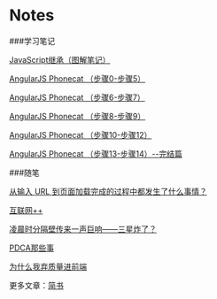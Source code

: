 # Notes

###学习笔记

<a href="http://www.jianshu.com/p/0045cd01e0be">JavaScript继承（图解笔记）</a>

<a href="http://www.jianshu.com/p/85220c95f3eb">AngularJS Phonecat （步骤0-步骤5）</a>

<a href="http://www.jianshu.com/p/62811c260f81">AngularJS Phonecat （步骤6-步骤7）</a>

<a href="http://www.jianshu.com/p/a8eb0b9dd22b">AngularJS Phonecat （步骤8-步骤9）</a>

<a href="http://www.jianshu.com/p/cc7bd0d905d5">AngularJS Phonecat （步骤10-步骤12）</a>

<a href="http://www.jianshu.com/p/7fa92782a6e0">AngularJS Phonecat （步骤13-步骤14）--完结篇</a>

###随笔

<a href="http://www.jianshu.com/p/71cf7f69eca8">从输入 URL 到页面加载完成的过程中都发生了什么事情？</a>

<a href="http://www.jianshu.com/p/36bc2d44ade0">互联网++</a>

<a href="http://www.jianshu.com/p/1115cd22aeae">凌晨时分隔壁传来一声巨响——三星炸了？</a>

<a href="http://www.jianshu.com/p/21369222c4e4">PDCA那些事</a>

<a href="http://www.jianshu.com/p/a863a4956aca">为什么我弃质量进前端</a>

更多文章：<a href="http://www.jianshu.com/users/e2327e64dcd5/latest_articles">简书</a>

